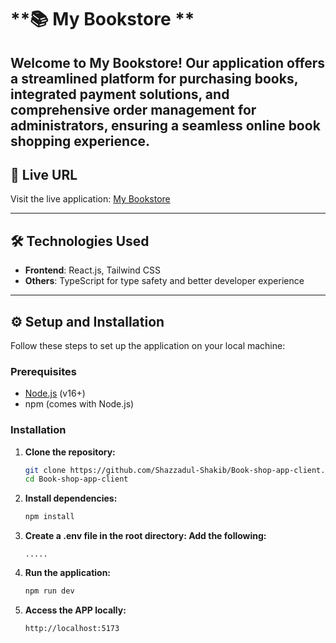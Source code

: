 # **📚 My Bookstore **

Welcome to My Bookstore! Our application offers a streamlined platform for purchasing books, integrated payment solutions, and comprehensive order management for administrators, ensuring a seamless online book shopping experience.
---

## **🚀 Live URL**

Visit the live application: [ My Bookstore](https://my-bookstore-shazzadul-shakib.vercel.app)

---

## **🛠 Technologies Used**

- **Frontend**: React.js, Tailwind CSS
- **Others**: TypeScript for type safety and better developer experience

---

## **⚙️ Setup and Installation**

Follow these steps to set up the application on your local machine:

### **Prerequisites**

- [Node.js](https://nodejs.org/) (v16+)
- npm (comes with Node.js)

### **Installation**

1. **Clone the repository:**

   ```bash
   git clone https://github.com/Shazzadul-Shakib/Book-shop-app-client.git
   cd Book-shop-app-client

   ```

2. **Install dependencies:**

   ```bash
   npm install

   ```

3. **Create a .env file in the root directory: Add the following:**

   ```env
   .....
   ```

4. **Run the application:**

   ```bash
   npm run dev
   ```

5. **Access the APP locally:**

   ```bash
   http://localhost:5173
   ```

